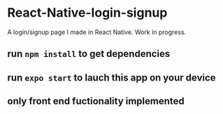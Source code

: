 # React-Native-login-signup
A login/signup page I made in React Native. Work in progress.

## run `npm install` to get dependencies

## run `expo start` to lauch this app on your device

## only front end fuctionality implemented
